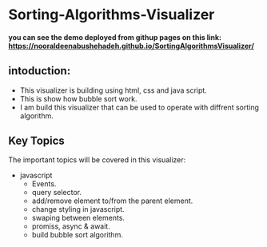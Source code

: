 # Sorting-Algorithms-Visualizer
#### you can see the demo deployed from githup pages on this link: https://nooraldeenabushehadeh.github.io/SortingAlgorithmsVisualizer/

## intoduction:
- This visualizer is building using html, css and java script.
- This is show how bubble sort work.
- I am build this visualizer that can be used to operate with diffrent sorting algorithm.

## Key Topics

The important topics will be covered in this visualizer:

* javascript
  * Events.
  * query selector.
  * add/remove element to/from the parent element.
  * change styling in javascript.
  * swaping between elements.
  * promiss, async & await.
  * build bubble sort algorithm.
  
